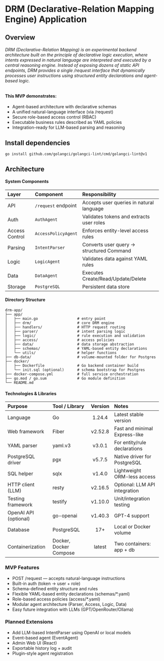 # DRM (Declarative-Relation Mapping Engine) Application

## Overview
###### DRM (Declarative-Relation Mapping) is an experimental backend architecture built on the principle of declarative logic execution, where intents expressed in natural language are interpreted and executed by a central reasoning engine. Instead of exposing dozens of static API endpoints, DRM provides a single /request interface that dynamically processes user instructions using structured entity declarations and agent-based logic.

#### This MVP demonstrates:
* Agent-based architecture with declarative schemas
* A unified natural-language interface (via /request)
* Secure role-based access control (RBAC)
* Executable business rules described as YAML policies
* Integration-ready for LLM-based parsing and reasoning

## Install dependencies
```console
go install github.com/golangci/golangci-lint/cmd/golangci-lint@v1
```

## Architecture
#### System Components
 
| Layer          | Component           | Responsibility                           |
|:---------------|:--------------------|:-----------------------------------------|
| API            | `/request` endpoint | Accepts user queries in natural language |
| Auth           | `AuthAgent`         | Validates tokens and extracts user roles |
| Access Control | `AccessPolicyAgent` | Enforces entity-level access rules       |
| Parsing        | `IntentParser`      | Converts user query → structured Command |
| Logic          | `LogicAgent`        | Validates data against YAML rules        |
| Data           | `DataAgent`         | Executes Create/Read/Update/Delete       |
| Storage        | `PostgreSQL`        | Persistent data store                    |

#### Directory Structure
```
drm-app/
├── app/
│   ├── main.go                  # entry point
│   ├── drm/                     # core DRM engine
│   ├── handlers/                # HTTP request routing
│   ├── parser/                  # intent parsing logic
│   ├── logic/                   # rule execution and validation
│   ├── access/                  # access policies
│   ├── data/                    # data storage abstraction
│   ├── schemas/                 # YAML-based entity declarations
│   └── utils/                   # helper functions
├── db-data/                     # volume-mounted folder for Postgres
├── docker/
│   ├── Dockerfile               # Go backend container build
│   └── init.sql (optional)      # schema bootstrap for Postgres
├── docker-compose.yml           # full service orchestration
├── go.mod / go.sum              # Go module definition
└── README.md
```

#### Technologies & Libraries
| Purpose               | Tool / Library         | Version | Notes                         |
|:----------------------|:-----------------------|:-------:|:------------------------------|
| Language              | Go                     | 1.24.4  | Latest stable version         |
| Web framework         | Fiber                  | v2.52.8 | Fast and minimal Express-like |
| YAML parser           | yaml.v3                | v3.0.1  | For entity/rule declarations  |
| PostgreSQL driver     | pgx                    | v5.7.5  | Native driver for PostgreSQL  |
| SQL helper            | sqlx                   | v1.4.0  | Lightweight ORM-less access   |
| HTTP client (LLM)     | resty                  | v2.16.5 | Optional: LLM API integration |
| Testing framework     | testify                | v1.10.0 | Unit/integration testing      |
| OpenAI API (optional) | go-openai              | v1.40.3 | GPT-4 support                 |
| Database              | PostgreSQL             |   17+   | Local or Docker volume        |
| Containerization      | Docker, Docker Compose | latest  | Two containers: app + db      |


### MVP Features
* POST /request — accepts natural-language instructions
* Built-in auth (token → user + role)
* Schema-defined entity structure and rules
* Flexible YAML-based entity declarations (schemas/*.yaml)
* Role-based access policies (access/*.yaml)
* Modular agent architecture (Parser, Access, Logic, Data)
* Easy future integration with LLMs (GPT/OpenRouter/Ollama)

### Planned Extensions
* Add LLM-based IntentParser using OpenAI or local models
* Event-based agent (EventAgent)
* Admin Web UI (React)
* Exportable history log + audit
* Plugin-style agent registration